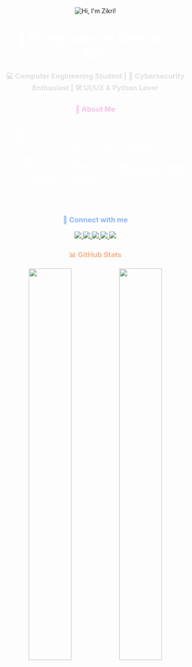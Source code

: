 <!-- Background wrapper -->
<div align="center" style="background-image: url('https://encrypted-tbn0.gstatic.com/images?q=tbn:ANd9GcQyCsN5fegL6t269q-xbZSa1CWOmNgayfg3ZA&s'); background-size: cover; background-position: center; padding: 40px; border-radius: 20px;">

  <!-- Header Gif -->
  <img src="https://user-images.githubusercontent.com/10498744/210012254-234538ff-d198-48aa-8964-37e6fd45d227.gif" alt="Hi, I'm Zikri!" />

  <!-- Title -->
  <h1 style="color:#ffffff;">👋 Hi, my name is Rahmatul Zikri</h1>

  <!-- Bio -->
  <h3 style="color:#e0e0e0;">💻 Computer Engineering Student | 🔐 Cybersecurity Enthusiast | 🛠️ UI/UX & Python Lover</h3>

  <!-- About -->
  <h3 style="color:#f5c2e7;">🚀 About Me</h3>
  <ul style="color:#ffffff; text-align: left; display: inline-block;">
    <li>🎓 I'm a Computer Engineering student at <b>Universitas Syiah Kuala</b></li>
    <li>🔒 Passionate about <b>CyberSecurity</b> and <b>Network Engineering</b></li>
    <li>🐍 Experienced with <b>Python</b>, basic <b>Linux</b>, and <b>UI/UX design</b></li>
    <li>🌱 Currently learning and growing in <b>ethical hacking</b>, <b>recon</b>, and <b>vulnerability management</b></li>
    <li>💬 I love collaborating on open-source and security-focused projects</li>
  </ul>

  <!-- Socials -->
  <h3 style="color:#89B4FA;">🔗 Connect with me</h3>
  <p>
    <a href="https://github.com/meowlaxe">
      <img src="https://img.shields.io/badge/GitHub-100000?logo=github&logoColor=white&style=for-the-badge" />
    </a>
    <a href="https://www.instagram.com/rhmtlzikri">
      <img src="https://img.shields.io/badge/-Instagram-E4405F?logo=instagram&logoColor=white&style=for-the-badge" />
    </a>
    <a href="https://www.linkedin.com/in/rahmatul-zikri-b8451126b">
      <img src="https://img.shields.io/badge/-LinkedIn-0077B5?logo=linkedin&logoColor=white&style=for-the-badge" />
    </a>
    <a href="https://app.hackthebox.com/profile">
      <img src="https://img.shields.io/badge/-HackTheBox-%239FEF00?style=for-the-badge&logo=hackthebox&logoColor=white" />
    </a>
    <a href="https://tryhackme.com/p/VanGoosewing">
      <img src="https://img.shields.io/badge/-TryHackMe-%23212C42?style=for-the-badge&logo=tryhackme&logoColor=white" />
    </a>
  </p>

  <!-- GitHub Stats -->
  <h3 style="color:#fab387;">📊 GitHub Stats</h3>
  <img width="48%" src="https://github-readme-stats.vercel.app/api?username=meowlaxe&theme=react&show_icons=true&include_all_commits=true&count_private=true" />
  <img width="48%" src="https://github-readme-stats.vercel.app/api/top-langs?username=meowlaxe&theme=react&layout=compact" />

</div>
